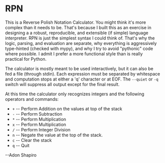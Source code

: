 RPN
===
This is a Reverse Polish Notation Calculator. You might think it's more complex
than it needs to be. That's because I built this as an exercise in designing a
a robust, reproducible, and extensible (if simple) language interpreter. RPN is
just the simplest syntax I could think of. That's why the logic, parsing, and
evaluation are separate, why everything is aggressively type-hinted (checked
with mypy), and why I try to avoid "pythonic" code where possible. I admit I
prefer a more functional style than is really practical for Python.

The calculator is mostly meant to be used interactively, but it can also be fed
a file (through stdin). Each expression must be separated by whitespace and
computation stops at either a 'q' character or at EOF. The `--quiet` or `-q`
switch will suppress all output except for the final result.

At this time the calculator only recognizes integers and the following
operators and commands:
  * `+` -- Perform Addition on the values at top of the stack
  * `-` -- Perform Subtraction
  * `*` -- Perform Multiplication
  * `x` -- Perform Multiplication
  * `/` -- Perform Integer Division
  * `n` -- Negate the value at the top of the stack.
  * `c` -- Clear the stack
  * `q` -- Quit


  --Adon Shapiro
